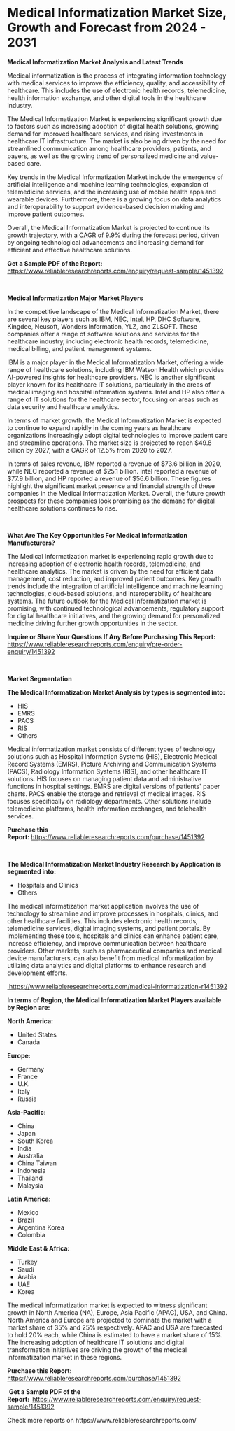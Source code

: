 <p><h1>Medical Informatization Market Size, Growth and Forecast from 2024 - 2031</h1></p><p><strong>Medical Informatization Market Analysis and Latest Trends</strong></p>
<p><p>Medical informatization is the process of integrating information technology with medical services to improve the efficiency, quality, and accessibility of healthcare. This includes the use of electronic health records, telemedicine, health information exchange, and other digital tools in the healthcare industry.</p><p>The Medical Informatization Market is experiencing significant growth due to factors such as increasing adoption of digital health solutions, growing demand for improved healthcare services, and rising investments in healthcare IT infrastructure. The market is also being driven by the need for streamlined communication among healthcare providers, patients, and payers, as well as the growing trend of personalized medicine and value-based care.</p><p>Key trends in the Medical Informatization Market include the emergence of artificial intelligence and machine learning technologies, expansion of telemedicine services, and the increasing use of mobile health apps and wearable devices. Furthermore, there is a growing focus on data analytics and interoperability to support evidence-based decision making and improve patient outcomes.</p><p>Overall, the Medical Informatization Market is projected to continue its growth trajectory, with a CAGR of 9.9% during the forecast period, driven by ongoing technological advancements and increasing demand for efficient and effective healthcare solutions.</p></p>
<p><strong>Get a Sample PDF of the Report:&nbsp;</strong> <a href="https://www.reliableresearchreports.com/enquiry/request-sample/1451392">https://www.reliableresearchreports.com/enquiry/request-sample/1451392</a></p>
<p>&nbsp;</p>
<p><strong>Medical Informatization Major Market Players</strong></p>
<p><p>In the competitive landscape of the Medical Informatization Market, there are several key players such as IBM, NEC, Intel, HP, DHC Software, Kingdee, Neusoft, Wonders Information, YLZ, and ZLSOFT. These companies offer a range of software solutions and services for the healthcare industry, including electronic health records, telemedicine, medical billing, and patient management systems.</p><p>IBM is a major player in the Medical Informatization Market, offering a wide range of healthcare solutions, including IBM Watson Health which provides AI-powered insights for healthcare providers. NEC is another significant player known for its healthcare IT solutions, particularly in the areas of medical imaging and hospital information systems. Intel and HP also offer a range of IT solutions for the healthcare sector, focusing on areas such as data security and healthcare analytics.</p><p>In terms of market growth, the Medical Informatization Market is expected to continue to expand rapidly in the coming years as healthcare organizations increasingly adopt digital technologies to improve patient care and streamline operations. The market size is projected to reach $49.8 billion by 2027, with a CAGR of 12.5% from 2020 to 2027.</p><p>In terms of sales revenue, IBM reported a revenue of $73.6 billion in 2020, while NEC reported a revenue of $25.1 billion. Intel reported a revenue of $77.9 billion, and HP reported a revenue of $56.6 billion. These figures highlight the significant market presence and financial strength of these companies in the Medical Informatization Market. Overall, the future growth prospects for these companies look promising as the demand for digital healthcare solutions continues to rise.</p></p>
<p>&nbsp;</p>
<p><strong>What Are The Key Opportunities For Medical Informatization Manufacturers?</strong></p>
<p><p>The Medical Informatization market is experiencing rapid growth due to increasing adoption of electronic health records, telemedicine, and healthcare analytics. The market is driven by the need for efficient data management, cost reduction, and improved patient outcomes. Key growth trends include the integration of artificial intelligence and machine learning technologies, cloud-based solutions, and interoperability of healthcare systems. The future outlook for the Medical Informatization market is promising, with continued technological advancements, regulatory support for digital healthcare initiatives, and the growing demand for personalized medicine driving further growth opportunities in the sector.</p></p>
<p><strong>Inquire or Share Your Questions If Any Before Purchasing This Report:</strong> <a href="https://www.reliableresearchreports.com/enquiry/pre-order-enquiry/1451392">https://www.reliableresearchreports.com/enquiry/pre-order-enquiry/1451392</a></p>
<p>&nbsp;</p>
<p><strong>Market Segmentation</strong></p>
<p><strong>The Medical Informatization Market Analysis by types is segmented into:</strong></p>
<p><ul><li>HIS</li><li>EMRS</li><li>PACS</li><li>RIS</li><li>Others</li></ul></p>
<p><p>Medical informatization market consists of different types of technology solutions such as Hospital Information Systems (HIS), Electronic Medical Record Systems (EMRS), Picture Archiving and Communication Systems (PACS), Radiology Information Systems (RIS), and other healthcare IT solutions. HIS focuses on managing patient data and administrative functions in hospital settings. EMRS are digital versions of patients' paper charts. PACS enable the storage and retrieval of medical images. RIS focuses specifically on radiology departments. Other solutions include telemedicine platforms, health information exchanges, and telehealth services.</p></p>
<p><strong>Purchase this Report:&nbsp;</strong><a href="https://www.reliableresearchreports.com/purchase/1451392">https://www.reliableresearchreports.com/purchase/1451392</a></p>
<p>&nbsp;</p>
<p><strong>The Medical Informatization Market Industry Research by Application is segmented into:</strong></p>
<p><ul><li>Hospitals and Clinics</li><li>Others</li></ul></p>
<p><p>The medical informatization market application involves the use of technology to streamline and improve processes in hospitals, clinics, and other healthcare facilities. This includes electronic health records, telemedicine services, digital imaging systems, and patient portals. By implementing these tools, hospitals and clinics can enhance patient care, increase efficiency, and improve communication between healthcare providers. Other markets, such as pharmaceutical companies and medical device manufacturers, can also benefit from medical informatization by utilizing data analytics and digital platforms to enhance research and development efforts.</p></p>
<p><a href="https://www.reliableresearchreports.com/medical-informatization-r1451392">&nbsp;https://www.reliableresearchreports.com/medical-informatization-r1451392</a></p>
<p><strong>In terms of Region, the Medical Informatization Market Players available by Region are:</strong></p>
<p>
    <p> <strong> North America: </strong>
        <ul>
            <li>United States</li>
            <li>Canada</li>
        </ul>
        </p> 
    <p> <strong> Europe: </strong>
        <ul>
            <li>Germany</li>
            <li>France</li>
            <li>U.K.</li>
            <li>Italy</li>
            <li>Russia</li>
        </ul>
        </p> 
    <p> <strong> Asia-Pacific: </strong>
        <ul>
            <li>China</li>
            <li>Japan</li>
            <li>South Korea</li>
            <li>India</li>
            <li>Australia</li>
            <li>China Taiwan</li>
            <li>Indonesia</li>
            <li>Thailand</li>
            <li>Malaysia</li>
        </ul>
        </p> 
    <p> <strong> Latin America: </strong>
        <ul>
            <li>Mexico</li>
            <li>Brazil</li>
            <li>Argentina Korea</li>
            <li>Colombia</li>
        </ul>
        </p> 
    <p> <strong> Middle East & Africa: </strong>
        <ul>
            <li>Turkey</li>
            <li>Saudi</li>
            <li>Arabia</li>
            <li>UAE</li>
            <li>Korea</li>
        </ul>
    </p>
    </p>
<p><p>The medical informatization market is expected to witness significant growth in North America (NA), Europe, Asia Pacific (APAC), USA, and China. North America and Europe are projected to dominate the market with a market share of 35% and 25% respectively. APAC and USA are forecasted to hold 20% each, while China is estimated to have a market share of 15%. The increasing adoption of healthcare IT solutions and digital transformation initiatives are driving the growth of the medical informatization market in these regions.</p></p>
<p><strong>Purchase this Report: </strong><a href="https://www.reliableresearchreports.com/purchase/1451392">https://www.reliableresearchreports.com/purchase/1451392</a></p>
<p>&nbsp;<strong>Get a Sample PDF of the Report:&nbsp;&nbsp;</strong><a href="https://www.reliableresearchreports.com/enquiry/request-sample/1451392">https://www.reliableresearchreports.com/enquiry/request-sample/1451392</a></p>
<p><strong></strong></p>
<p>Check more reports on https://www.reliableresearchreports.com/</p>